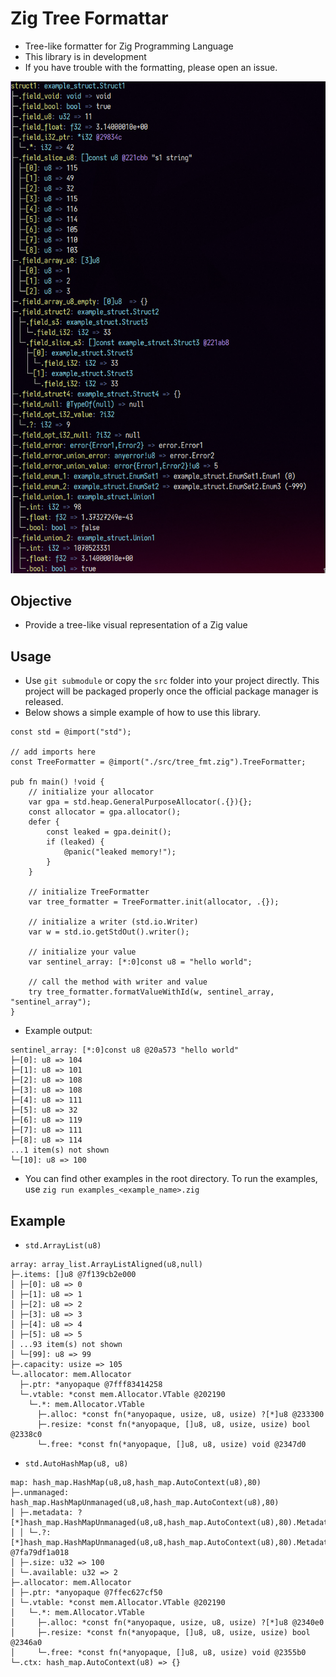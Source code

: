 # Zig Tree Formattar
- Tree-like formatter for Zig Programming Language
- This library is in development
- If you have trouble with the formatting, please open an issue.

![Screenshot](./images/screenshot.png)

## Objective
- Provide a tree-like visual representation of a Zig value

## Usage
- Use `git submodule` or copy the `src` folder into your project directly. This
  project will be packaged properly once the official package manager is released.
- Below shows a simple example of how to use this library.

```zig
const std = @import("std");

// add imports here
const TreeFormatter = @import("./src/tree_fmt.zig").TreeFormatter;

pub fn main() !void {
    // initialize your allocator
    var gpa = std.heap.GeneralPurposeAllocator(.{}){};
    const allocator = gpa.allocator();
    defer {
        const leaked = gpa.deinit();
        if (leaked) {
            @panic("leaked memory!");
        }
    }

    // initialize TreeFormatter
    var tree_formatter = TreeFormatter.init(allocator, .{});

    // initialize a writer (std.io.Writer)
    var w = std.io.getStdOut().writer();

    // initialize your value
    var sentinel_array: [*:0]const u8 = "hello world";

    // call the method with writer and value
    try tree_formatter.formatValueWithId(w, sentinel_array, "sentinel_array");
}
```

- Example output:
```
sentinel_array: [*:0]const u8 @20a573 "hello world"
├─[0]: u8 => 104
├─[1]: u8 => 101
├─[2]: u8 => 108
├─[3]: u8 => 108
├─[4]: u8 => 111
├─[5]: u8 => 32
├─[6]: u8 => 119
├─[7]: u8 => 111
├─[8]: u8 => 114
...1 item(s) not shown
└─[10]: u8 => 100
```

- You can find other examples in the root directory. To run the examples, use
  `zig run examples_<example_name>.zig`

## Example
- `std.ArrayList(u8)`
```
array: array_list.ArrayListAligned(u8,null)
├─.items: []u8 @7f139cb2e000
│ ├─[0]: u8 => 0
│ ├─[1]: u8 => 1
│ ├─[2]: u8 => 2
│ ├─[3]: u8 => 3
│ ├─[4]: u8 => 4
│ ├─[5]: u8 => 5
│ ...93 item(s) not shown
│ └─[99]: u8 => 99
├─.capacity: usize => 105
└─.allocator: mem.Allocator
  ├─.ptr: *anyopaque @7fff83414258
  └─.vtable: *const mem.Allocator.VTable @202190
    └─.*: mem.Allocator.VTable
      ├─.alloc: *const fn(*anyopaque, usize, u8, usize) ?[*]u8 @233300
      ├─.resize: *const fn(*anyopaque, []u8, u8, usize, usize) bool @2338c0
      └─.free: *const fn(*anyopaque, []u8, u8, usize) void @2347d0
```

- `std.AutoHashMap(u8, u8)`
```
map: hash_map.HashMap(u8,u8,hash_map.AutoContext(u8),80)
├─.unmanaged: hash_map.HashMapUnmanaged(u8,u8,hash_map.AutoContext(u8),80)
│ ├─.metadata: ?[*]hash_map.HashMapUnmanaged(u8,u8,hash_map.AutoContext(u8),80).Metadata
│ │ └─.?: [*]hash_map.HashMapUnmanaged(u8,u8,hash_map.AutoContext(u8),80).Metadata @7fa79df1a018
│ ├─.size: u32 => 100
│ └─.available: u32 => 2
├─.allocator: mem.Allocator
│ ├─.ptr: *anyopaque @7ffec627cf50
│ └─.vtable: *const mem.Allocator.VTable @202190
│   └─.*: mem.Allocator.VTable
│     ├─.alloc: *const fn(*anyopaque, usize, u8, usize) ?[*]u8 @2340e0
│     ├─.resize: *const fn(*anyopaque, []u8, u8, usize, usize) bool @2346a0
│     └─.free: *const fn(*anyopaque, []u8, u8, usize) void @2355b0
└─.ctx: hash_map.AutoContext(u8) => {}
```

